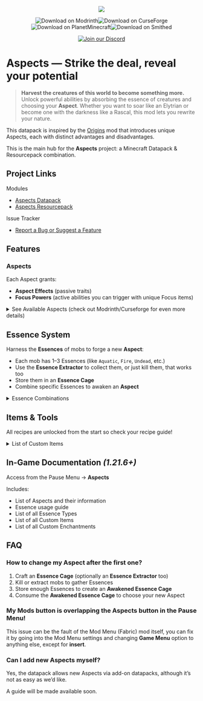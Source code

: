 <p align="center">
  <img src="https://cdn.modrinth.com/data/cached_images/a9f7ac15eb16211feadff20035aaa9bf5b52866a.png">
</p>

<p align="center">
  <a href="https://modrinth.com/datapack/corrupted-aspects" style="text-decoration:none"><img src="https://img.shields.io/badge/Modrinth-Download-5DA545?style=for-the-badge&logo=modrinth&logoColor=white" alt="Download on Modrinth"></a><a href="https://www.curseforge.com/minecraft/mc-mods/corrupted-aspects" style="text-decoration:none"><img src="https://img.shields.io/badge/CurseForge-Download-ff7c00?style=for-the-badge&logo=curseforge&logoColor=white" alt="Download on CurseForge"></a><a href="https://www.planetminecraft.com/data-pack/aspects-6655714" style="text-decoration:none"><img src="https://img.shields.io/badge/PlanetMinecraft-Download-49C349?style=for-the-badge&logo=minecraft&logoColor=white" alt="Download on PlanetMinecraft"></a><a href="https://smithed.net/packs/corrupted-aspects" style="text-decoration:none"><img src="https://img.shields.io/badge/Smithed-Download-795D9C?style=for-the-badge" alt="Download on Smithed"></a>
</p>

<p align="center">
  <a href="https://discord.gg/WCxY5AzfA4">
    <img
      src="https://img.shields.io/badge/Discord-Join%20Server-5865F2?style=for-the-badge&logo=discord&logoColor=white"
      alt="Join our Discord"
    />
  </a>
</p>

# Aspects — Strike the deal, reveal your potential

> **Harvest the creatures of this world to become something more.**  
> Unlock powerful abilities by absorbing the essence of creatures and choosing your **Aspect**. Whether you want to soar like an Elytrian or become one with the darkness like a Rascal, this mod lets you rewrite your nature.

This datapack is inspired by the [Origins](https://modrinth.com/mod/origins) mod that introduces unique Aspects, each with distinct advantages and disadvantages.

This is the main hub for the **Aspects** project: a Minecraft Datapack & Resourcepack combination.

## Project Links
Modules

- [Aspects Datapack](https://github.com/CyraLX/Aspects-Datapack)
- [Aspects Resourcepack](https://github.com/CyraLX/Aspects-Resource-Pack)

Issue Tracker

- [Report a Bug or Suggest a Feature](https://github.com/CyraLX/Aspects/issues)

## Features

### Aspects
Each Aspect grants:
- **Aspect Effects** (passive traits)
- **Focus Powers** (active abilities you can trigger with unique Focus items)

<details>
<summary>See Available Aspects (check out Modrinth/Curseforge for even more details)</summary>

| Aspect    | Effect(s) | Focus Ability(s) |
|:----------|:-----------|:----------------|
| **Human**   | *Aspect has nothing new or interesting* | *What you expected something here too?* |
| **Merling** | - Can breathe underwater, but cannot on land.<br>- Much faster in water, but slower on land<br>- Does more damage with Tridents | - Highlight nearby wet mobs and players |
| **Enderian** | - Water is harmful<br>- Has more health and reach, but is 3 blocks tall<br>- Enderpearls do no self-harm | - Teleport some distance forwards |
| **Shulk** | - Has less health, reach, damage, but is 1 block tall<br>- Self-repairing shell to absorb small damage instances | - Store and Retrieve a Chest or Barrel<br>- Camouflage as a fake block |
| **Feline** | - Slightly smaller with less health, but faster<br>- In combat speeds up even more<br>- Water slows them down | - High jump into the air |
| **Infernal** | - Water is harmful<br>- Immune to fire damage<br>- Does more damage when on fire<br>- Cooks food passively | - Set self on fire |
| **Elytrian** | - Starts with a unique Elytra<br>- Elytra flight gives more damage<br>- Can control descending speed<br>- Takes double fall damage | - Launch into the air |
| **Honey Bee** | - Starts with a unique Elytra<br>- Smaller with less health, but has natural armor<br>- Elytra cannot be damaged, but flies slower with grace | - Store potion effects from flowers<br>- Create unique Honey Bottles with stored potion effects |
| **Rascal** | - Much smaller, around 1.2 Blocks, but has less health<br>- Less attack reach, more block reach<br>- Stronger and faster in the dark, but reverse in the light | - Teleport down to below underground cave |

*... and potentially more in future updates!*

</details>

## Essence System

Harness the **Essences** of mobs to forge a new **Aspect**:
- Each mob has 1–3 Essences (like `Aquatic`, `Fire`, `Undead`, etc.)
- Use the **Essence Extractor** to collect them, or just kill them, that works too
- Store them in an **Essence Cage**
- Combine specific Essences to awaken an **Aspect**

<details>
<summary>Essence Combinations</summary>
  
> Essence Combinations can also just be a singular Essences, like **Human** below.
> <br>Essences add up to 120 total regardless of amount of Essence Types.
> <br>So 1 Essence type means it takes 120 to create an aspect, 2 types means its a 60/60 split, 3 means 40/40/40 split, etc...

- `Humanoid` → **Human**
- `Aquatic` → **Merling**
- `Void` + `Humanoid` → **Enderian**
- `Bug` + `Plant` → **Honey Bee**
- ...

*(Full combination list available in-game or on the Wiki soon)*

</details>

## Items & Tools

All recipes are unlocked from the start so check your recipe guide!

<details>
<summary>List of Custom Items</summary>

- **Essence Extractor** – Pull Essences from passive mobs without killing them  
- **Essence Cage** – Store Essences awaken into an **Awakened Essence Cage** once a valid Essence Combination is stored
- **Awakened Essence Cage** – Use to become the stored Aspect from the Essence Combination  
- **Aspect Encyclopedia** *(1.21.5 only)* – Learn about Aspects and Essences
- **Focuses** – Enables Aspect-specific active abilities

</details>

## In-Game Documentation *(1.21.6+)*

Access from the Pause Menu → **Aspects**

Includes:
- List of Aspects and their information
- Essence usage guide
- List of all Essence Types
- List of all Custom Items
- List of all Custom Enchantments

## FAQ

### How to change my Aspect after the first one?

1. Craft an **Essence Cage** (optionally an **Essence Extractor** too)
2. Kill or extract mobs to gather Essences
3. Store enough Essences to create an **Awakened Essence Cage**
4. Consume the **Awakened Essence Cage** to choose your new Aspect

### My Mods button is overlapping the Aspects button in the Pause Menu!

This issue can be the fault of the Mod Menu (Fabric) mod itself, you can fix it by going into the Mod Menu settings and changing **Game Menu** option to anything else, except for **insert**.

### Can I add new Aspects myself?

Yes, the datapack allows new Aspects via add-on datapacks, although it’s not as easy as we’d like.

A guide will be made available soon.
